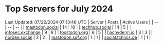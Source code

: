 # Top Servers for July 2024
Last Updated: 07/22/2024 07:13:46 UTC
| Server | Posts | Active Users |
| -- | -- | -- |
| [mastodon.social](https://mastodon.social/tags/PowerShell) | 14 | 10 |
| [techhub.social](https://techhub.social/tags/PowerShell) | 14 | 5 |
| [infosec.exchange](https://infosec.exchange/tags/PowerShell) | 9 | 8 |
| [fosstodon.org](https://fosstodon.org/tags/PowerShell) | 6 | 5 |
| [hachyderm.io](https://hachyderm.io/tags/PowerShell) | 3 | 3 |
| [norden.social](https://norden.social/tags/PowerShell) | 2 | 2 |
| [mastodon.sdf.org](https://mastodon.sdf.org/tags/PowerShell) | 1 | 1 |
| [social.tchncs.de](https://social.tchncs.de/tags/PowerShell) | 1 | 1 |
